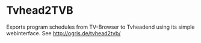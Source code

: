 Tvhead2TVB
==========

Exports program schedules from TV-Browser to Tvheadend using its simple webinterface. See http://ogris.de/tvhead2tvb/

